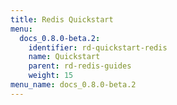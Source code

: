 ```yaml
---
title: Redis Quickstart
menu:
  docs_0.8.0-beta.2:
    identifier: rd-quickstart-redis
    name: Quickstart
    parent: rd-redis-guides
    weight: 15
menu_name: docs_0.8.0-beta.2
---
```

